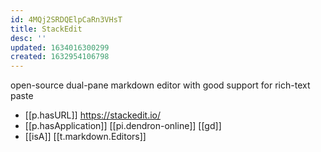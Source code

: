 ```yaml
---
id: 4MQj2SRDQElpCaRn3VHsT
title: StackEdit
desc: ''
updated: 1634016300299
created: 1632954106798
---
```



open-source dual-pane markdown editor with good support for rich-text paste

- [[p.hasURL]] https://stackedit.io/
- [[p.hasApplication]] [[pi.dendron-online]] [[gd]]
- [[isA]] [[t.markdown.Editors]] 

